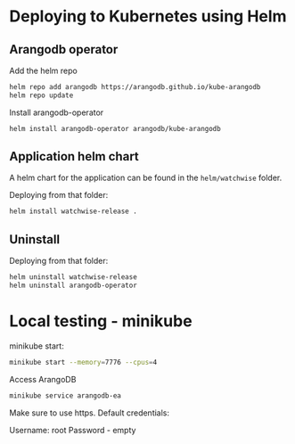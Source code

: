 # Deploying to Kubernetes using Helm

## Arangodb operator

Add the helm repo
```bash
helm repo add arangodb https://arangodb.github.io/kube-arangodb
helm repo update
```

Install arangodb-operator
```bash
helm install arangodb-operator arangodb/kube-arangodb
```

## Application helm chart

A helm chart for the application can be found in the `helm/watchwise` folder.

Deploying from that folder:
```bash
helm install watchwise-release .
```


## Uninstall

Deploying from that folder:
```bash
helm uninstall watchwise-release
helm uninstall arangodb-operator
```

# Local testing - minikube

minikube start:
```bash
minikube start --memory=7776 --cpus=4
```

Access ArangoDB
```bash
minikube service arangodb-ea
```

Make sure to use https.
Default credentials:

Username: root
Password - empty